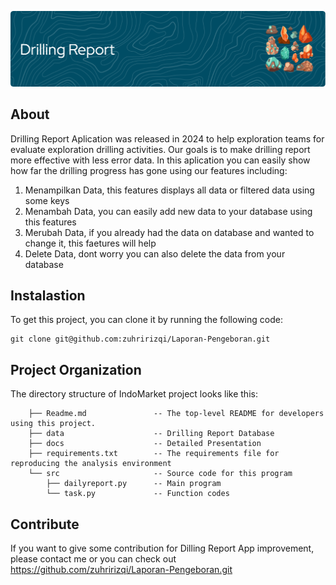 ![header](header.png)

##  About

Drilling Report Aplication was released in 2024 to help exploration teams for evaluate exploration drilling activities.
Our goals is to make drilling report more effective with less error data. In this aplication you can easily show how far 
the drilling progress has gone using our features including:

1. Menampilkan Data, this features displays all data or filtered data using some keys
2. Menambah Data, you can easily add new data to your database using this features
3. Merubah Data, if you already had the data on database and wanted to change it, this faetures will help
4. Delete Data, dont worry you can also delete the data from your database

## Instalastion

To get this project, you can clone it by running the following code:

    git clone git@github.com:zuhririzqi/Laporan-Pengeboran.git


##  Project Organization

The directory structure of IndoMarket project looks like this:

        ├── Readme.md               -- The top-level README for developers using this project.
        ├── data                    -- Drilling Report Database
        ├── docs                    -- Detailed Presentation
        ├── requirements.txt        -- The requirements file for reproducing the analysis environment
        └── src                     -- Source code for this program
            ├── dailyreport.py      -- Main program
            └── task.py             -- Function codes

## Contribute

If you want to give some contribution for Dilling Report App improvement, 
please contact me or you can check out https://github.com/zuhririzqi/Laporan-Pengeboran.git